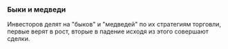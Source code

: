 ### Быки и медведи
Инвесторов делят на "быков" и "медведей" по их стратегиям торговли, первые верят в рост, вторые в падение исходя из этого совершают сделки.